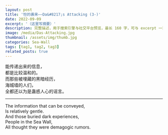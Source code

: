 ```yaml
---
layout: post
title: '怛的袭来——Da&#8217;s Attacking (3-)'
date: 2022-09-09
excerpt: '（这里写摘要）'
description: 完整描述，用于搜索引擎与社交平台预览，最长 160 字，可与 excerpt 一致
image: /media/Das-Attacking.jpg
thumbnail: /assets/img/thumb.jpg
categories: Sea-Wall
tags: [tag1, tag2, tag3]
related_posts: true
---
```


能传递出来的信息，  
都是比较温和的。  
而那些被埋藏的黑暗经历，  
海城墙的人们，  
全都还以为是蛊惑人心的谣言。

---

The information that can be conveyed,  
Is relatively gentle.  
And those buried dark experiences,  
People in the Sea Wall,  
All thought they were demagogic rumors.